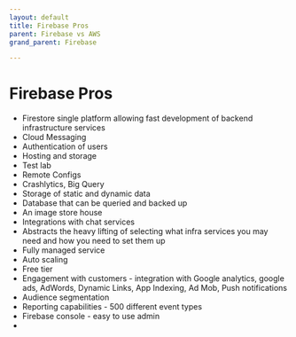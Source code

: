```yaml
---
layout: default
title: Firebase Pros
parent: Firebase vs AWS
grand_parent: Firebase 

---
```

# Firebase Pros

- Firestore single platform allowing fast development of backend infrastructure services
- Cloud Messaging
- Authentication of users
- Hosting and storage
- Test lab
- Remote Configs
- Crashlytics, Big Query
- Storage of static and dynamic data
- Database that can be queried and backed up
- An image store house
- Integrations with chat services
- Abstracts the heavy lifting of selecting what infra services you may need and how you need to set them up 
- Fully managed service
- Auto scaling
- Free tier
- Engagement with customers - integration with Google analytics, google ads, AdWords, Dynamic Links, App Indexing, Ad Mob, Push notifications
- Audience segmentation
- Reporting capabilities - 500 different event types
- Firebase console - easy to use admin
- 
